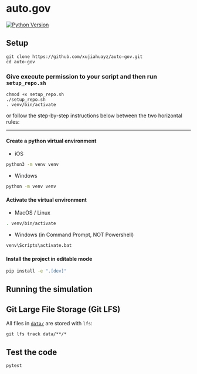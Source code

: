 # auto.gov

[![Python Version](https://img.shields.io/badge/python-v3.11.3-brightgreen)](https://github.com/xujiahuayz/auto-gov/)

## Setup

```
git clone https://github.com/xujiahuayz/auto-gov.git
cd auto-gov
```

### Give execute permission to your script and then run `setup_repo.sh`

<!-- TODO: use non-deprecated setup -->

```
chmod +x setup_repo.sh
./setup_repo.sh
. venv/bin/activate
```

or follow the step-by-step instructions below between the two horizontal rules:

---

#### Create a python virtual environment

- iOS

```bash
python3 -m venv venv
```

- Windows

```bash
python -m venv venv
```

#### Activate the virtual environment

- MacOS / Linux

```bash
. venv/bin/activate
```

- Windows (in Command Prompt, NOT Powershell)

```bash
venv\Scripts\activate.bat
```

#### Install the project in editable mode

```bash
pip install -e ".[dev]"
```

## Running the simulation

<!-- TODO -->

## Git Large File Storage (Git LFS)

All files in [`data/`](data/) are stored with `lfs`:

```
git lfs track data/**/*
```

## Test the code

```zsh
pytest
```
